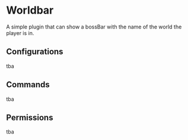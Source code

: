 # Worldbar
A simple plugin that can show a bossBar with the name of the world the player is in.

## Configurations
tba

## Commands
tba

## Permissions
tba